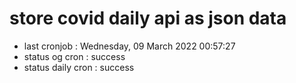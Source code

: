 # store covid daily api as json data

- last cronjob : Wednesday, 09 March 2022 00:57:27
- status og cron : success
- status daily cron : success
      
      